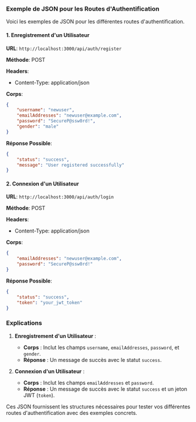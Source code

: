 ### Exemple de JSON pour les Routes d'Authentification

Voici les exemples de JSON pour les différentes routes d'authentification.

#### 1. Enregistrement d'un Utilisateur

**URL**: `http://localhost:3000/api/auth/register`

**Méthode**: POST

**Headers**:
- Content-Type: application/json

**Corps**:

```json
{
    "username": "newuser",
    "emailAddresses": "newuser@example.com",
    "password": "SecureP@ssw0rd!",
    "gender": "male"
}
```

**Réponse Possible**:

```json
{
    "status": "success",
    "message": "User registered successfully"
}
```

#### 2. Connexion d'un Utilisateur

**URL**: `http://localhost:3000/api/auth/login`

**Méthode**: POST

**Headers**:
- Content-Type: application/json

**Corps**:

```json
{
    "emailAddresses": "newuser@example.com",
    "password": "SecureP@ssw0rd!"
}
```

**Réponse Possible**:

```json
{
    "status": "success",
    "token": "your_jwt_token"
}
```

### Explications

1. **Enregistrement d'un Utilisateur** :
   - **Corps** : Inclut les champs `username`, `emailAddresses`, `password`, et `gender`.
   - **Réponse** : Un message de succès avec le statut `success`.

2. **Connexion d'un Utilisateur** :
   - **Corps** : Inclut les champs `emailAddresses` et `password`.
   - **Réponse** : Un message de succès avec le statut `success` et un jeton JWT (`token`).

Ces JSON fournissent les structures nécessaires pour tester vos différentes routes d'authentification avec des exemples concrets.